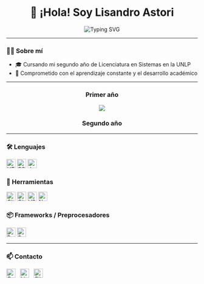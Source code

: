 <h1 align="center">👋 ¡Hola! Soy Lisandro Astori</h1>

<p align="center">
  <img src="https://readme-typing-svg.herokuapp.com?font=Fira+Code&size=22&pause=1000&color=FFD700&center=true&vCenter=true&width=500&lines=Estudiante+de+Sistemas;Aprendiendo+nuevas+tecnologías+🚀&background=00000000&cursorColor=00FFFF" alt="Typing SVG" />
</p>

---

<h3>🧑‍💻 Sobre mí</h3>

- 🎓 Cursando mi segundo año de Licenciatura en Sistemas en la UNLP
- 🧩 Comprometido con el aprendizaje constante y el desarrollo académico

---
<div align="center">

<h3>Primer año</h3>
<a href="https://github.com/LisandroAstori/TallerDeProgramacion/tree/main">
  <img src="https://github-readme-stats.vercel.app/api/pin/?username=LisandroAstori&repo=TallerDeProgramacion&theme=gruvbox" />
</a>

<h3>Segundo año</h3>

</div>

---

<h3>🛠️ Lenguajes</h3>
<p>
  <img src="https://img.shields.io/badge/HTML5-E34F26?style=flat&logo=html5&logoColor=white" alt="HTML5" style="height: 24px;" />
  <img src="https://img.shields.io/badge/CSS3-1572B6?style=flat&logo=css3&logoColor=white" alt="CSS3" style="height: 24px;" />
  <img src="https://img.shields.io/badge/Java-ED8B00?style=flat&logo=java&logoColor=white" alt="Java" style="height: 24px;" />

<h3>🔧 Herramientas</h3>
<p>
  <img src="https://img.shields.io/badge/Git-F05032?style=flat&logo=git&logoColor=white" alt="Git" style="height: 24px;" />
  <img src="https://img.shields.io/badge/GitHub-181717?style=flat&logo=github&logoColor=white" alt="GitHub" style="height: 24px;" />
  <img src="https://img.shields.io/badge/VSCode-007ACC?style=flat&logo=visual-studio-code&logoColor=white" alt="VSCode" style="height: 24px;" />
  <img src="https://img.shields.io/badge/NetBeans-1B6AC6?style=flat&logo=apache-netbeans-ide&logoColor=white" alt="NetBeans" style="height: 24px;" />
</p>

<h3>📦 Frameworks / Preprocesadores</h3>
<p>
  <img src="https://img.shields.io/badge/Bootstrap-563D7C?style=flat&logo=bootstrap&logoColor=white" alt="Bootstrap" style="height: 24px;" />
  <img src="https://img.shields.io/badge/Sass-CC6699?style=flat&logo=sass&logoColor=white" alt="Sass" style="height: 24px;" />
</p>

---

<h3>📫 Contacto</h3>
<p>
  <a href="mailto:lisandroastoriwasd@gmail.com" style="text-decoration: none; margin-right: 8px;">
    <img src="https://img.shields.io/badge/Gmail-D14836?style=flat&logo=gmail&logoColor=white" alt="Gmail" style="height: 24px;" />
  </a>
  <a href="https://www.linkedin.com/in/lisandroastori" style="text-decoration: none; margin-right: 8px;">
    <img src="https://img.shields.io/badge/LinkedIn-0A66C2?style=flat&logo=linkedin&logoColor=white" alt="LinkedIn" style="height: 24px;" />
  </a>
  <a href="https://github.com/LisandroAstori" style="text-decoration: none;">
    <img src="https://img.shields.io/badge/GitHub-181717?style=flat&logo=github&logoColor=white" alt="GitHub" style="height: 24px;" />
  </a>
</p>







